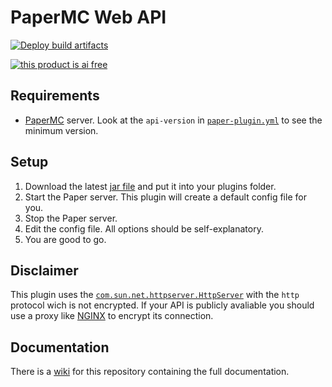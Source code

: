 # PaperMC Web API

[![Deploy build artifacts](https://github.com/Frank-Mayer/papermc-web-api/actions/workflows/deploy.yml/badge.svg)](https://github.com/Frank-Mayer/papermc-web-api/actions/workflows/deploy.yml)

[![this product is ai free](https://this-product-is-ai-free.github.io/badge.svg)](https://this-product-is-ai-free.github.io)

## Requirements

- [PaperMC](https://papermc.io/) server. Look at the `api-version` in [`paper-plugin.yml`](https://github.com/Frank-Mayer/papermc-web-api/blob/main/src/main/resources/paper-plugin.yml) to see the minimum version.

## Setup

1. Download the latest [jar file](https://frank-mayer.github.io/papermc-web-api/papermc-web-api-1.0.jar) and put it into your plugins folder.
1. Start the Paper server. This plugin will create a default config file for you.
1. Stop the Paper server.
1. Edit the config file. All options should be self-explanatory.
1. You are good to go.

## Disclaimer

This plugin uses the [`com.sun.net.httpserver.HttpServer`](https://docs.oracle.com/javase/8/docs/jre/api/net/httpserver/spec/com/sun/net/httpserver/HttpServer.html) with the `http` protocol wich is not encrypted.
If your API is publicly avaliable you should use a proxy like [NGINX](https://www.nginx.com/) to encrypt its connection.

## Documentation

There is a [wiki](https://github.com/Frank-Mayer/papermc-web-api/wiki) for this repository containing the full documentation.
